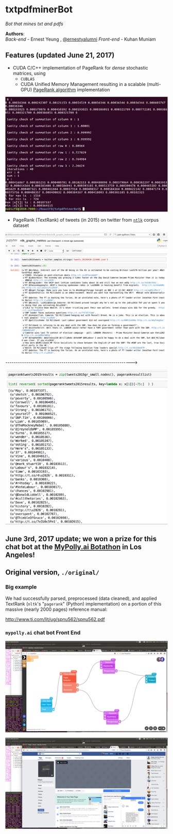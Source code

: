 # txtpdfminerBot
*Bot that mines txt and pdfs*

**Authors**:    
*Back-end*  - Ernest Yeung <ernestyalumni at gmail dot com>, [@ernestyalumni](https://twitter.com/ernestyalumni)
*Front-end* - Kuhan Muniam     

## Features (updated June 21, 2017)
- CUDA C/C++ implementation of PageRank for *dense* stochastic matrices, using
  * `CUBLAS`
  * CUDA Unified Memory Management
  resulting in a scalable (multi-GPU) [PageRank algorithm](http://ilpubs.stanford.edu:8090/422/1/1999-66.pdf) implementation   

![CUDA C/C++ executable `main_pagerank.exe` for PageRank with dense matrices, CUBLAS](https://github.com/ernestyalumni/txtpdfminerBot/raw/master/images/CUDACppPageRankCUBLASScreenshot%20from%202017-06-21%2015-16-14.png)

- PageRank (TextRank) of tweets (in 2015) on twitter from [`ntlk`](http://www.nltk.org/) corpus dataset

![examples of tweets from ntlk corpus](https://github.com/ernestyalumni/txtpdfminerBot/raw/master/images/tweetexamples_ntlk_graphs_metrics_Screenshot%20from%202017-06-21%2015-09-41.png)   
    
------------------------------------------------------------->    

![Top 75 words](https://github.com/ernestyalumni/txtpdfminerBot/raw/master/images/Top75wordstweets2015Screenshot%20from%202017-06-21%2015-11-48.png)



## June 3rd, 2017 update; we won a prize for this chat bot at the [MyPolly.ai Botathon](https://www.meetup.com/AI-LA-Meetup/events/239292598/) in Los Angeles!



## Original version, `./original/`
### Big example  

We had successfully parsed, preprocessed (data cleaned), and applied TextRank (`nltk`'s "`pagerank`" (Python) implementation) on a portion of this massive (nearly 2000 pages) reference manual:

http://www.ti.com/lit/ug/spnu562/spnu562.pdf   

### `mypolly.ai` chat bot Front End

![mypolly.ai webpage API](https://github.com/ernestyalumni/txtpdfminerBot/raw/master/images/mypollyScreenshot%20from%202017-06-03%2019-03-41.png) 

![Mayo, Facebook Messenger chatbot interface](https://github.com/ernestyalumni/txtpdfminerBot/raw/master/images/MayoScreenshot%20from%202017-06-03%2019-02-47.png)




